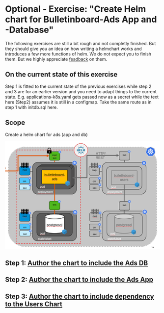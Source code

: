 # Optional - Exercise: "Create Helm chart for Bulletinboard-Ads App and -Database"

The following exercises are still a bit rough and not completly finished. But they should give you an idea on how writing a helmchart works and introduces a few more functions of helm. We do not expect you to finish them. But we highly appreciate [feadback](https://github.wdf.sap.corp/slvi/docker-k8s-training/issues) on them.

## On the current state of this exercise

Step 1 is fitted to the current state of the previous exercises while step 2 and 3 are for an earlier version and you need to adapt things to the current state. E.g. applications-k8s.yaml gets passed now as a secret while the text here (Step2) assumes it is still in a configmap. Take the same route as in step 1 with initdb.sql here.  

## Scope
Create a helm chart for ads (app and db)

<img src="images/k8s-bulletinboard-target-picture-ads-app-and-db-helm.png" width="800" />

## Step 1: [Author the chart to include the Ads DB](exercise_05_ads_helm_chart_1_Database.md)

## Step 2: [Author the chart to include the Ads App](exercise_05_ads_helm_chart_2_Application.md)

## Step 3: [Author the chart to include dependency to the Users Chart](exercise_05_ads_helm_chart_3_Advanced.md)


